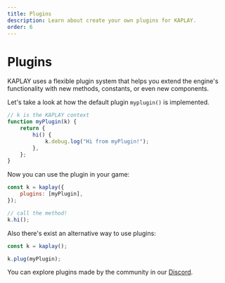 ```yaml
---
title: Plugins
description: Learn about create your own plugins for KAPLAY.
order: 6
---
```


# Plugins

KAPLAY uses a flexible plugin system that helps you extend
the engine's functionality with new methods,
constants, or even new components.

Let's take a look at how the default plugin `myplugin()` is implemented.

```js
// k is the KAPLAY context
function myPlugin(k) {
    return {
        hi() {
            k.debug.log("Hi from myPlugin!");
        },
    };
}
```

Now you can use the plugin in your game:

```js
const k = kaplay({
    plugins: [myPlugin],
});

// call the method!
k.hi();
```

Also there's exist an alternative way to use plugins:

```js
const k = kaplay();

k.plug(myPlugin);
```

You can explore plugins made by the community in our [Discord](https://discord.gg/kaboom-883781994583056384).
